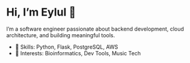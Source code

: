 # Hi, I’m Eylul 👋

I’m a software engineer passionate about backend development, cloud architecture, and building meaningful tools.

- 🔧 Skills: Python, Flask, PostgreSQL, AWS
- 🧠 Interests: Bioinformatics, Dev Tools, Music Tech
